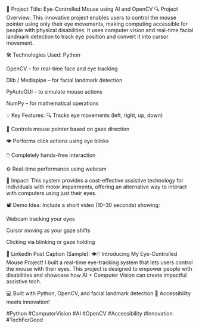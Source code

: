 🧠 Project Title: Eye-Controlled Mouse using AI and OpenCV
🔍 Project Overview:
This innovative project enables users to control the mouse pointer using only their eye movements, making computing accessible for people with physical disabilities. It uses computer vision and real-time facial landmark detection to track eye position and convert it into cursor movement.

🛠️ Technologies Used:
Python

OpenCV – for real-time face and eye tracking

Dlib / Mediapipe – for facial landmark detection

PyAutoGUI – to simulate mouse actions

NumPy – for mathematical operations

💡 Key Features:
🔍 Tracks eye movements (left, right, up, down)

🎯 Controls mouse pointer based on gaze direction

👁️ Performs click actions using eye blinks

🖱️ Completely hands-free interaction

⚙️ Real-time performance using webcam

🌟 Impact:
This system provides a cost-effective assistive technology for individuals with motor impairments, offering an alternative way to interact with computers using just their eyes.

📽️ Demo Idea:
Include a short video (10–30 seconds) showing:

Webcam tracking your eyes

Cursor moving as your gaze shifts

Clicking via blinking or gaze holding

🔗 LinkedIn Post Caption (Sample):
👁️🖱️ Introducing My Eye-Controlled Mouse Project!
I built a real-time eye-tracking system that lets users control the mouse with their eyes. This project is designed to empower people with disabilities and showcase how AI + Computer Vision can create impactful assistive tech.

💻 Built with Python, OpenCV, and facial landmark detection
🚀 Accessibility meets innovation!

#Python #ComputerVision #AI #OpenCV #Accessibility #Innovation #TechForGood
